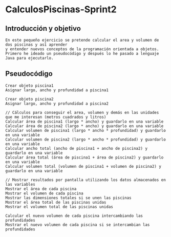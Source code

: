 # CalculosPiscinas-Sprint2

## Introducción y objetivo

    En este pequeño ejercicio se pretende calcular el area y volumen de dos piscinas y así aprender 
    y entender nuevos conceptos de la programación orientada a objetos.
    Primero he ideado un pseudocódigo y después lo he pasado a lenguaje Java para ejecutarlo.

## Pseudocódigo

    Crear objeto piscina1
    Asignar largo, ancho y profundidad a piscina1
    
    Crear objeto piscina2
    Asignar largo, ancho y profundidad a piscina2

    // Cálculos para conseguir el area, volumen y demás en las unidades que me interesan (metros cuadrados y litros)
    Calcular área de piscina1 (largo * ancho) y guardarlo en una variable
    Calcular área de piscina2 (largo * ancho) y guardarlo en una variable
    Calcular volumen de piscina1 (largo * ancho * profundidad) y guardarlo en una variable 
    Calcular volumen de piscina2 (largo * ancho * profundidad) y guardarlo en una variable
    Calcular ancho total (ancho de piscina1 + ancho de piscina2) y guardarlo en una variable
    Calcular área total (área de piscina1 + área de piscina2) y guardarlo en una variable
    Calcular volumen total (volumen de piscina1 + volumen de piscina2) y guardarlo en una variable

    // Mostrar resultados por pantalla utilizando los datos almacenados en las variables
    Mostrar el área de cada piscina
    Mostrar el volumen de cada piscina
    Mostrar las dimensiones totales si se unen las piscinas
    Mostrar el área total de las piscinas unidas
    Mostrar el volumen total de las piscinas unidas

    Calcular el nuevo volumen de cada piscina intercambiando las profundidades 
    Mostrar el nuevo volumen de cada piscina si se intercambian las profundidades
